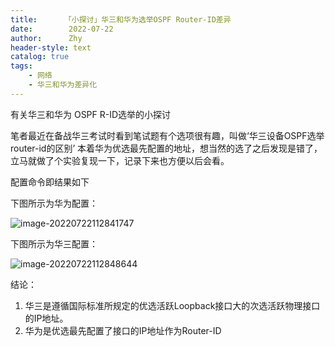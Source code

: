 ```yaml
---
title:      「小探讨」华三和华为选举OSPF Router-ID差异
date:        2022-07-22
author:      Zhy
header-style: text
catalog: true 
tags:
    - 网络
    - 华三和华为差异化
---
```


有关华三和华为 OSPF R-ID选举的小探讨

笔者最近在备战华三考试时看到笔试题有个选项很有趣，叫做‘华三设备OSPF选举router-id的区别’ 本着华为优选最先配置的地址，想当然的选了之后发现是错了，立马就做了个实验复现一下，记录下来也方便以后会看。

配置命令即结果如下

下图所示为华为配置：

![image-20220722112841747](https://s1.ax1x.com/2022/07/22/jO9j3Q.png)



下图所示为华三配置：

![image-20220722112848644](https://s1.ax1x.com/2022/07/22/jOCpBq.png)



结论：

1. 华三是遵循国际标准所规定的优选活跃Loopback接口大的次选活跃物理接口的IP地址。
2. 华为是优选最先配置了接口的IP地址作为Router-ID